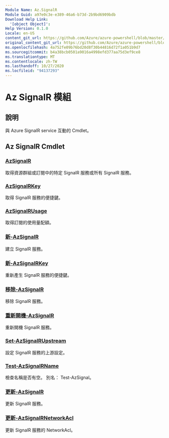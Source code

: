 ```yaml
---
Module Name: Az.SignalR
Module Guid: a97e0c3e-e389-46a6-b73d-2b9bd6909bdb
Download Help Link:
  '[object Object]': 
Help Version: 0.1.0
Locale: en-US
content_git_url: https://github.com/Azure/azure-powershell/blob/master/src/SignalR/SignalR/help/Az.SignalR.md
original_content_git_url: https://github.com/Azure/azure-powershell/blob/master/src/SignalR/SignalR/help/Az.SignalR.md
ms.openlocfilehash: 4a752fe09b76bd20d8f30b44816d72f1a051b9d7
ms.sourcegitcommit: b4a38bcb0501a9016a4998efd377aa75d3ef9ce8
ms.translationtype: MT
ms.contentlocale: zh-TW
ms.lasthandoff: 10/27/2020
ms.locfileid: "94137293"
---
```

# Az SignalR 模組
## 說明
與 Azure SignalR service 互動的 Cmdlet。

## Az SignalR Cmdlet
### [AzSignalR](Get-AzSignalR.md)
取得資源群組或訂閱中的特定 SignalR 服務或所有 SignalR 服務。

### [AzSignalRKey](Get-AzSignalRKey.md)
取得 SignalR 服務的便捷鍵。

### [AzSignalRUsage](Get-AzSignalRUsage.md)
取得訂閱的使用量配額。

### [新-AzSignalR](New-AzSignalR.md)
建立 SignalR 服務。

### [新-AzSignalRKey](New-AzSignalRKey.md)
重新產生 SignalR 服務的便捷鍵。

### [移除-AzSignalR](Remove-AzSignalR.md)
移除 SignalR 服務。

### [重新開機-AzSignalR](Restart-AzSignalR.md)
重新開機 SignalR 服務。

### [Set-AzSignalRUpstream](Set-AzSignalRUpstream.md)
設定 SignalR 服務的上游設定。

### [Test-AzSignalRName](Test-AzSignalRName.md)
檢查名稱是否有空。 別名： Test-AzSignal。

### [更新-AzSignalR](Update-AzSignalR.md)
更新 SignalR 服務。

### [更新-AzSignalRNetworkAcl](Update-AzSignalRNetworkAcl.md)
更新 SignalR 服務的 NetworkAcl。

